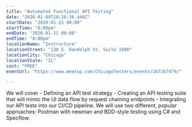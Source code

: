 ```yaml
---
title: "Automated Functional API Testing"
date: "2020-01-09T20:26:36.446Z"
startDate: "2020-01-21 00:00"
startTime: "6:00pm"
endDate: "2020-01-21 00:00"
endTime: "8:00pm"
locationName: "Instructure"
locationStreet: "130 E. Randolph St. Suite 1800"
locationCity: "Chicago"
locationState: "IL"
cost: "FREE"
eventUrl: "https://www.meetup.com/ChicagoTesters/events/267267479/"

---
```


We will cover - Defining an API test strategy - Creating an API testing suite that will mimic the UI data flow by request chaining endpoints - Integrating our API tests into our CI/CD pipeline. We will use two different, popular approaches: Postman with newman and BDD-style testing using C# and Specflow.

